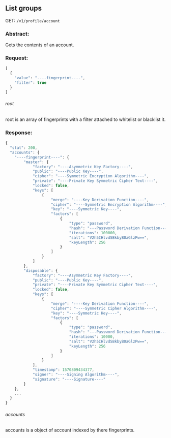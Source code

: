 ## List groups
GET: `/v1/profile/account`

### Abstract:
Gets the contents of an account.

### Request:
```javascript
[
  {
    "value": "----fingerprint----",
    "filter": true
  }
]
```
###### root
root is an array of fingerprints with a filter attached to whitelist or blacklist it.

### Response:
```javascript
{
  "stat": 200,
  "accounts": {
    "----fingerprint----": {
    	"master": {
    		"factory": "----Asymmetric Key Factory----",
    		"public": "----Public Key----",
    		"cipher": "----Symmetric Encryption Algorithm----",
    		"private": "----Private Key Symmetric Cipher Text----",
    		"locked": false,
    		"keys": [
    			{
    				"merge": "----Key Derivation Function----",
    				"cipher": "----Symmetric Encryption Algorithm----",
    				"key": "----Symmetric Key----",
    				"factors": [
    					{
    						"type": "password",
    						"hash": "---Password Derivation Function----",
    						"iterations": 100000,
    						"salt": "V2h5IHlvdSBkbyB0aGlzPw==",
    						"keyLength": 256
    					}
    				]
    			}
    		]
    	},
    	"disposable": {
    		"factory": "----Asymmetric Key Factory----",
    		"public": "----Public Key----",
    		"private": "----Private Key Symmetric Cipher Text----",
    		"locked": false,
    		"keys": [
    			{
    				"merge": "----Key Derivation Function----",
    				"cipher": "----Symmetric Cipher Algorithm----",
    				"key": "----Symmetric Key----",
    				"factors": [
    					{
    						"type": "password",
    						"hash": "---Password Derivation Function----",
    						"iterations": 10000,
    						"salt": "V2h5IHlvdSBkbyB0aGlzPw==",
    						"keyLength": 256
    					}
    				]
    			}
    		],
    		"timestamp": 1570809434377,
    		"signer": "----Signing Algorithm----",
    		"signature": "----Signature----"
    	}
    },
    ...
  }
}
```
###### accounts
accounts is a object of account indexed by there fingerprints.
